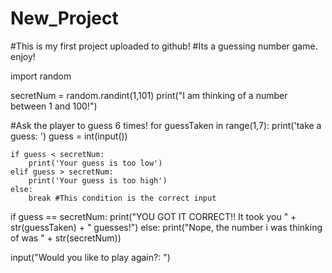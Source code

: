 # New_Project
#This is my first project uploaded to github!
#Its a guessing number game. enjoy!

import random

secretNum = random.randint(1,101)
print("I am thinking of a number between 1 and 100!")

#Ask the player to guess 6 times!
for guessTaken in range(1,7):
    print('take a guess: ')
    guess = int(input())

    if guess < secretNum:
        print('Your guess is too low')
    elif guess > secretNum:
        print('Your guess is too high')
    else:
        break #This condition is the correct input

if guess == secretNum:
    print("YOU GOT IT CORRECT!! It took you " + str(guessTaken) + " guesses!")
else:
    print("Nope, the number i was thinking of was " + str(secretNum))
    

input("Would you like to play again?: ")
